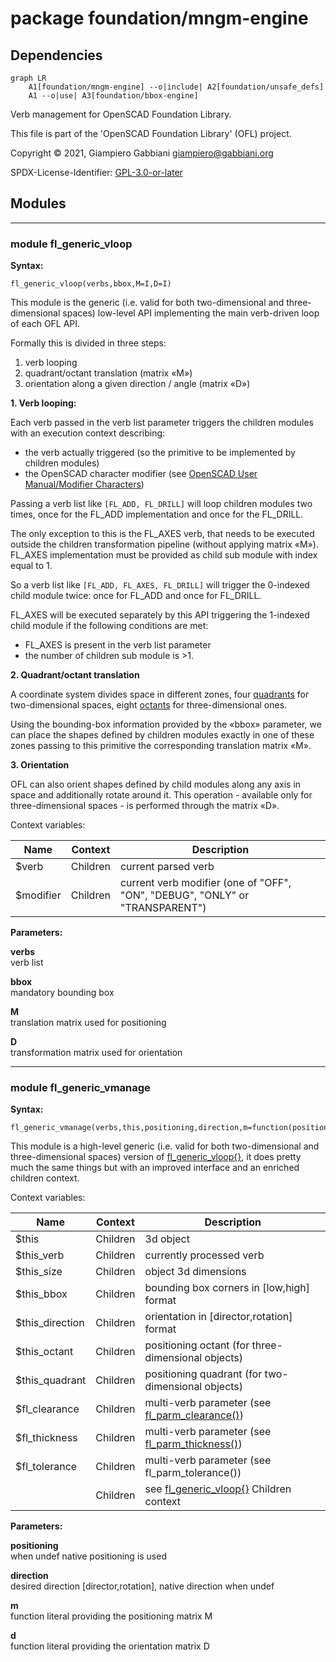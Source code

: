 # package foundation/mngm-engine

## Dependencies

```mermaid
graph LR
    A1[foundation/mngm-engine] --o|include| A2[foundation/unsafe_defs]
    A1 --o|use| A3[foundation/bbox-engine]
```

Verb management for OpenSCAD Foundation Library.

This file is part of the 'OpenSCAD Foundation Library' (OFL) project.

Copyright © 2021, Giampiero Gabbiani <giampiero@gabbiani.org>

SPDX-License-Identifier: [GPL-3.0-or-later](https://spdx.org/licenses/GPL-3.0-or-later.html)


## Modules

---

### module fl_generic_vloop

__Syntax:__

    fl_generic_vloop(verbs,bbox,M=I,D=I)

This module is the generic (i.e. valid for both two-dimensional and
three-dimensional spaces) low-level API implementing the main verb-driven
loop of each OFL API.

Formally this is divided in three steps:

1. verb looping
2. quadrant/octant translation (matrix «M»)
3. orientation along a given direction / angle (matrix «D»)

**1. Verb looping:**

Each verb passed in the verb list parameter triggers the children modules
with an execution context describing:

- the verb actually triggered (so the primitive to be implemented by children
  modules)
- the OpenSCAD character modifier (see [OpenSCAD User Manual/Modifier
  Characters](https://en.wikibooks.org/wiki/OpenSCAD_User_Manual/Modifier_Characters))

Passing a verb list like `[FL_ADD, FL_DRILL]` will loop children modules two
times, once for the FL_ADD implementation and once for the FL_DRILL.

The only exception to this is the FL_AXES verb, that needs to be executed
outside the children transformation pipeline (without applying matrix «M»).
FL_AXES implementation must be provided as child sub module with index equal
to 1.

So a verb list like `[FL_ADD, FL_AXES, FL_DRILL]` will trigger the
0-indexed child module twice: once for FL_ADD and once for FL_DRILL.

FL_AXES will be executed separately by this API triggering the 1-indexed
child module if the following conditions are met:

- FL_AXES is present in the verb list parameter
- the number of children sub module is >1.

**2. Quadrant/octant translation**

A coordinate system divides space in different zones,
four [quadrants](https://en.wikipedia.org/wiki/Quadrant_(plane_geometry)) for
two-dimensional spaces, eight
[octants](https://en.wikipedia.org/wiki/Octant_(solid_geometry)) for
three-dimensional ones.

Using the bounding-box information provided by the «bbox» parameter, we can
place the shapes defined by children modules exactly in one of these zones
passing to this primitive the corresponding translation matrix «M».

**3. Orientation**

OFL can also orient shapes defined by child modules along any axis in space
and additionally rotate around it. This operation - available only for
three-dimensional spaces - is performed through the matrix «D».

Context variables:

| Name       | Context   | Description
| ---------- | --------- | ---------------------
| $verb      | Children  | current parsed verb
| $modifier  | Children  | current verb modifier (one of "OFF", "ON", "DEBUG", "ONLY" or "TRANSPARENT")


__Parameters:__

__verbs__  
verb list

__bbox__  
mandatory bounding box

__M__  
translation matrix used for positioning

__D__  
transformation matrix used for orientation


---

### module fl_generic_vmanage

__Syntax:__

    fl_generic_vmanage(verbs,this,positioning,direction,m=function(positioning,type)I,d=function(direction)I)

This module is a high-level generic (i.e. valid for both two-dimensional and
three-dimensional spaces) version of [fl_generic_vloop{}](#module-fl_generic_vloop), it does pretty much
the same things but with an improved interface and an enriched children
context.

Context variables:

| Name             | Context   | Description                                         |
| ---------------- | --------- | --------------------------------------------------- |
| $this            | Children  | 3d object                                           |
| $this_verb       | Children  | currently processed verb                            |
| $this_size       | Children  | object 3d dimensions                                |
| $this_bbox       | Children  | bounding box corners in [low,high] format           |
| $this_direction  | Children  | orientation in [director,rotation] format           |
| $this_octant     | Children  | positioning octant (for three-dimensional objects)  |
| $this_quadrant   | Children  | positioning quadrant (for two-dimensional objects)  |
| $fl_clearance    | Children  | multi-verb parameter (see [fl_parm_clearance()](core.md#function-fl_parm_clearance))      |
| $fl_thickness    | Children  | multi-verb parameter (see [fl_parm_thickness()](core.md#function-fl_parm_thickness))      |
| $fl_tolerance    | Children  | multi-verb parameter (see fl_parm_tolerance())      |
|                  | Children  | see [fl_generic_vloop{}](#module-fl_generic_vloop) Children context             |


__Parameters:__

__positioning__  
when undef native positioning is used

__direction__  
desired direction [director,rotation], native direction when undef

__m__  
function literal providing the positioning matrix M

__d__  
function literal providing the orientation matrix D


